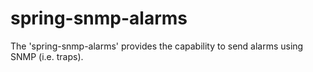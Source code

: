 spring-snmp-alarms
==================

The 'spring-snmp-alarms' provides the capability to send alarms using SNMP
(i.e. traps).
